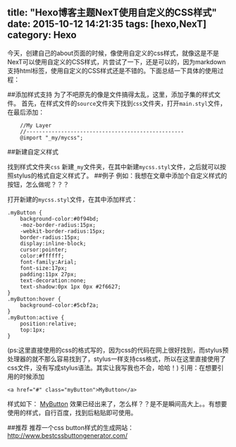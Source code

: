 title: "Hexo博客主题NexT使用自定义的CSS样式"
date: 2015-10-12 14:21:35
tags: [hexo,NexT]
category: Hexo
---
  今天，创建自己的about页面的时候，像使用自定义的css样式，就像这是不是NexT可以使用自定义的CSS样式，片尝试了一下，还是可以的，因为markdown支持html标签，使用自定义的CSS样式还是不错的。下面总结一下具体的使用过程：

##添加样式支持
  为了不吧原先的像是文件搞得太乱，这里，添加子集的样式文件。
  首先，在样式文件的`source`文件夹下找到`css`文件夹，打开`main.styl`文件，在最后添加：

```
    //My Layer
    //--------------------------------------------------
    @import "_my/mycss";
```

##新建自定义样式

找到样式文件夹`css` 新建`_my`文件夹，在其中新建`mycss.styl`文件，之后就可以按照stylus的格式自定义样式了。
##例子
例如：我想在文章中添加个自定义样式的按钮，怎么做呢？？？

打开新建的`mycss.styl`文件，在其中添加样式：

```
.myButton {
    background-color:#0f94bd;
    -moz-border-radius:15px;
    -webkit-border-radius:15px;
    border-radius:15px;
    display:inline-block;
    cursor:pointer;
    color:#ffffff;
    font-family:Arial;
    font-size:17px;
    padding:11px 27px;
    text-decoration:none;
    text-shadow:0px 1px 0px #2f6627;
}
.myButton:hover {
    background-color:#5cbf2a;
}
.myButton:active {
    position:relative;
    top:1px;
}

```
(ps:这里直接使用的css的格式写的，因为css的代码在网上很好找到，而stylus预处理器的就不那么容易找到了，stylus一样支持css格式，所以在这里直接使用了css文件，没有写成stylus语法。其实让我写我也不会，哈哈！)
  引用：在想要引用的时候添加 
```
<a href="#" class="myButton">MyButton</a>
```
样式如下：
<a href="#" class="myButton">MyButton</a>
效果已经出来了，怎么样？？是不是瞬间高大上。。有想要使用的样式，自行百度，找到后粘贴即可使用。

##推荐
推荐一个css button样式的生成网站：<a href="http://www.bestcssbuttongenerator.com/">http://www.bestcssbuttongenerator.com/</a>
